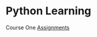 # Python Learning

Course One
  [Assignments](https://github.com/Nullblano/Python_Learning/tree/master/Course%20One)
